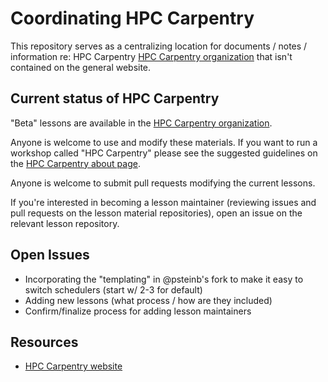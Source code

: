 # Coordinating HPC Carpentry

This repository serves as a centralizing location for documents / notes / information re: HPC Carpentry 
[HPC Carpentry organization](https://github.com/hpc-carpentry) that isn't contained on the general website. 

## Current status of HPC Carpentry

"Beta" lessons are available in the [HPC Carpentry organization](https://github.com/hpc-carpentry).

Anyone is welcome to use and modify these materials.  If you want to run a workshop called "HPC Carpentry" 
please see the suggested guidelines on the [HPC Carpentry about page](https://hpc-carpentry.github.io/about). 

Anyone is welcome to submit pull requests modifying the current lessons.

If you're interested in becoming a lesson maintainer (reviewing issues and pull requests on the lesson material 
repositories), open an issue on the relevant lesson repository.  

## Open Issues

* Incorporating the "templating" in @psteinb's fork to make it easy to switch schedulers (start w/ 2-3 for default)
* Adding new lessons (what process / how are they included)
* Confirm/finalize process for adding lesson maintainers

## Resources

* [HPC Carpentry website](https://hpc-carpentry.github.io/)
